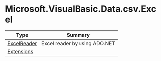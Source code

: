 ﻿
# Microsoft.VisualBasic.Data.csv.Excel

|Type|Summary|
|----|-------|
|[ExcelReader](./ExcelReader.md)|Excel reader by using ADO.NET|
|[Extensions](./Extensions.md)||

